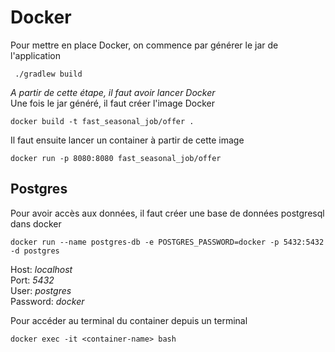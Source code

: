 # Docker 
Pour mettre en place Docker, on commence par générer le jar de l'application 
```shell
 ./gradlew build
```
*A partir de cette étape, il faut avoir lancer Docker*  
Une fois le jar généré, il faut créer l'image Docker 
```shell
docker build -t fast_seasonal_job/offer . 
```

Il faut ensuite lancer un container à partir de cette image 
```shell
docker run -p 8080:8080 fast_seasonal_job/offer
```

## Postgres 
Pour avoir accès aux données, il faut créer une base de données postgresql dans docker 
```shell
docker run --name postgres-db -e POSTGRES_PASSWORD=docker -p 5432:5432 -d postgres
```
Host: *localhost*  
Port: *5432*  
User: *postgres*  
Password: *docker*

Pour accéder au terminal du container depuis un terminal
```shell
docker exec -it <container-name> bash
